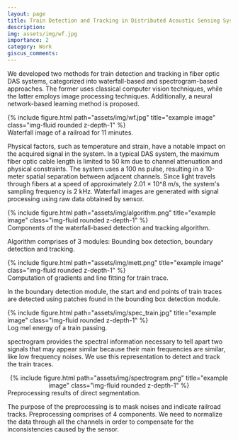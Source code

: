 ```yaml
---
layout: page
title: Train Detection and Tracking in Distributed Acoustic Sensing Systems
description: 
img: assets/img/wf.jpg
importance: 2
category: Work
giscus_comments: 
---
```


We developed two methods for train detection and tracking in fiber optic DAS systems, categorized into waterfall-based and spectrogram-based approaches. The former uses classical computer vision techniques, while the latter employs image processing techniques. Additionally, a neural network-based learning method is proposed. 

<div class="row">
    <div class="col-sm mt-3 mt-md-0">
        {% include figure.html path="assets/img/wf.jpg" title="example image" class="img-fluid rounded z-depth-1" %}
    </div>
</div>
<div class="caption">
    Waterfall image of a railroad for 11 minutes. 
</div>


Physical factors, such as temperature and strain, have a notable impact on the acquired signal in the system. In a typical DAS system, the maximum fiber optic cable length is limited to 50 km due to channel attenuation and physical constraints. The system uses a 100 ns pulse, resulting in a 10-meter spatial separation between adjacent channels. Since light travels through fibers at a speed of approximately 2.01 × 10^8 m/s, the system's sampling frequency is 2 kHz. Waterfall images are generated with signal processing using raw data obtained by sensor. 


<div class="row justify-content-sm-center">
    <div class="col-sm mt-3 mt-md-0">
        {% include figure.html path="assets/img/algorithm.png" title="example image" class="img-fluid rounded z-depth-1" %}
    </div>
</div>
<div class="caption">
    Components of the waterfall-based detection and tracking algorithm.
</div>

Algorithm comprises of 3 modules: Bounding box detection, boundary detection and tracking. 

<div class="row justify-content-sm-center">
    <div class="col-sm mt-3 mt-md-0">
        {% include figure.html path="assets/img/mett.png" title="example image" class="img-fluid rounded z-depth-1" %}
    </div>
</div>
<div class="caption">
    Computation of gradients and line fitting for train trace.
</div>

In the boundary detection module, the start and end points of train traces are detected using patches found in the bounding box detection module.

<div class="row">
    <div class="col-sm mt-3 mt-md-0">
        {% include figure.html path="assets/img/spec_train.jpg" title="example image" class="img-fluid rounded z-depth-1" %}
    </div>
</div>
<div class="caption">
    Log mel energy of a train passing.
</div>

 spectrogram provides the spectral information necessary to tell apart two signals that may appear similar because their main frequencies are similar, like low frequency noises. We use this representation to detect and track the train traces.

<div class="row">
    <div class="col-sm mt-3 mt-md-0"  style="margin: 0 auto; text-align: center;">
        {% include figure.html path="assets/img/spectrogram.png" title="example image" class="img-fluid rounded z-depth-1" %}
    </div>
</div>
<div class="caption">
    Preprocessing results of direct segmentation.
</div>

The purpose of the preprocessing is to mask noises and indicate railroad tracks. Preprocessing comprises of 4 components. We need to normalize the data through all the channels in order to compensate for the inconsistencies caused by the sensor.
